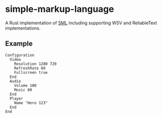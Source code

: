 # simple-markup-language

A Rust implementation of [SML](https://dev.stenway.com/SML/) including
supporting WSV and ReliableText implementations.

## Example

```
Configuration
  Video
    Resolution 1280 720
    RefreshRate 60
    Fullscreen true
  End
  Audio
    Volume 100
    Music 80
  End
  Player
    Name "Hero 123"
  End
End
```
